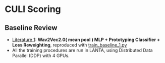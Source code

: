 # CULI Scoring

## Baseline Review
* [Literature 1](https://aclanthology.org/2024.findings-naacl.86.pdf): **Wav2Vec2.0( mean pool ) MLP + Prototyping Classifier + Loss Reweighting**, reproduced with [train_baseline_1.py](https://github.com/tanntnny/culi-scoring/blob/main/scripts/train_baseline_1.py)
* All the training procedures are run in LANTA, using Distributed Data Parallel (DDP) with 4 GPUs.